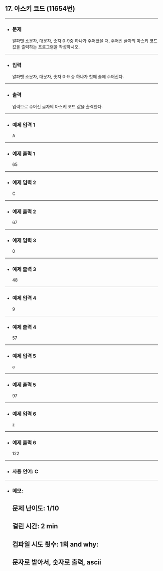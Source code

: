 ## 17. 아스키 코드 (11654번)

---

- ### 문제

  알파벳 소문자, 대문자, 숫자 0-9중 하나가 주어졌을 때, 주어진 글자의 아스키 코드값을 출력하는 프로그램을 작성하시오.
  
---

- ### 입력

  알파벳 소문자, 대문자, 숫자 0-9 중 하나가 첫째 줄에 주어진다.

---

- ### 출력

  입력으로 주어진 글자의 아스키 코드 값을 출력한다.

---
 
- ### 예제 입력 1 

  A

---

- ### 예제 출력 1 
  
  65
  
---

- ### 예제 입력 2 

  C

---

- ### 예제 출력 2
  
  67
  
---

- ### 예제 입력 3 

  0

---

- ### 예제 출력 3 
  
  48
  
---

- ### 예제 입력 4 

  9

---

- ### 예제 출력 4 
  
  57
  
---

- ### 예제 입력 5 

  a

---

- ### 예제 출력 5 
  
  97
  
---


- ### 예제 입력 6 

  z

---

- ### 예제 출력 6 
  
  122
  
---




- ### 사용 언어: C

---

- ### 메모:

  ## 문제 난이도: 1/10
  ## 걸린 시간: 2 min
  ## 컴파일 시도 횟수: 1회 and why:
  ## 문자로 받아서, 숫자로 출력, ascii 
  
